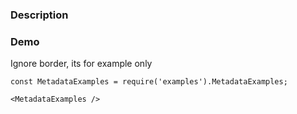 ### Description


### Demo
Ignore border, its for example only
```
const MetadataExamples = require('examples').MetadataExamples;

<MetadataExamples />
```
